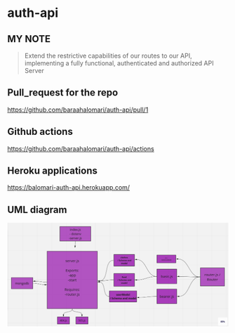 # auth-api

## MY NOTE

> Extend the restrictive capabilities of our routes to our API, implementing a fully functional, authenticated and authorized API Server 


## Pull_request for the repo

https://github.com/baraahalomari/auth-api/pull/1


## Github actions


https://github.com/baraahalomari/auth-api/actions

## Heroku applications

https://balomari-auth-api.herokuapp.com/


## UML diagram

![UML](./33.png)
